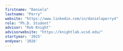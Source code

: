 ```yaml
---
firstname: "Daniela"
lastname: "Perry"
website: "https://www.linkedin.com/in/danielaperry4"
role: "Ph.D. Student"
advisor: "Rob Knight"
advisorwebsite: "https://knightlab.ucsd.edu/"
startyear: '2025'
endyear: '2026'
---
```

